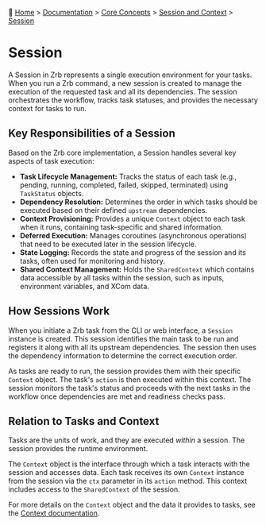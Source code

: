 🔖 [Home](../../../README.md) > [Documentation](../../../../README.md) > [Core Concepts](../../README.md) > [Session and Context](./README.md) > [Session](./session.md)

# Session

A Session in Zrb represents a single execution environment for your tasks. When you run a Zrb command, a new session is created to manage the execution of the requested task and all its dependencies. The session orchestrates the workflow, tracks task statuses, and provides the necessary context for tasks to run.

## Key Responsibilities of a Session

Based on the Zrb core implementation, a Session handles several key aspects of task execution:

*   **Task Lifecycle Management:** Tracks the status of each task (e.g., pending, running, completed, failed, skipped, terminated) using `TaskStatus` objects.
*   **Dependency Resolution:** Determines the order in which tasks should be executed based on their defined `upstream` dependencies.
*   **Context Provisioning:** Provides a unique `Context` object to each task when it runs, containing task-specific and shared information.
*   **Deferred Execution:** Manages coroutines (asynchronous operations) that need to be executed later in the session lifecycle.
*   **State Logging:** Records the state and progress of the session and its tasks, often used for monitoring and history.
*   **Shared Context Management:** Holds the `SharedContext` which contains data accessible by all tasks within the session, such as inputs, environment variables, and XCom data.

## How Sessions Work

When you initiate a Zrb task from the CLI or web interface, a `Session` instance is created. This session identifies the main task to be run and registers it along with all its upstream dependencies. The session then uses the dependency information to determine the correct execution order.

As tasks are ready to run, the session provides them with their specific `Context` object. The task's `action` is then executed within this context. The session monitors the task's status and proceeds with the next tasks in the workflow once dependencies are met and readiness checks pass.

## Relation to Tasks and Context

Tasks are the units of work, and they are executed *within* a session. The session provides the runtime environment.

The `Context` object is the interface through which a task interacts with the session and accesses data. Each task receives its own `Context` instance from the session via the `ctx` parameter in its `action` method. This context includes access to the `SharedContext` of the session.

For more details on the `Context` object and the data it provides to tasks, see the [Context documentation](context.md).